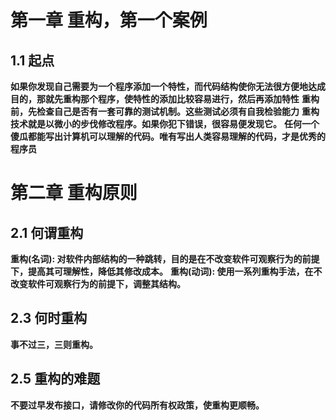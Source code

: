 # 第一章 重构，第一个案例
## 1.1 起点
 **如果你发现自己需要为一个程序添加一个特性，而代码结构使你无法很方便地达成目的，那就先重构那个程序，使特性的添加比较容易进行，然后再添加特性**
  **重构前，先检查自己是否有一套可靠的测试机制。这些测试必须有自我检验能力**
  **重构技术就是以微小的步伐修改程序。如果你犯下错误，很容易便发现它。**
  **任何一个傻瓜都能写出计算机可以理解的代码。唯有写出人类容易理解的代码，才是优秀的程序员**
# 第二章 重构原则
## 2.1 何谓重构
  **重构(名词): 对软件内部结构的一种跳转，目的是在不改变软件可观察行为的前提下，提高其可理解性，降低其修改成本。**
  **重构(动词): 使用一系列重构手法，在不改变软件可观察行为的前提下，调整其结构。**
## 2.3 何时重构
  **事不过三，三则重构。** 
## 2.5 重构的难题
  **不要过早发布接口，请修改你的代码所有权政策，使重构更顺畅。**
  